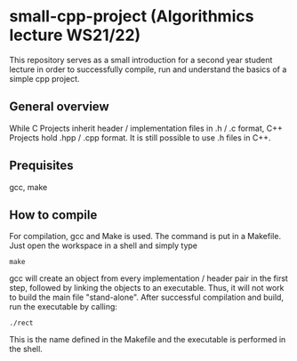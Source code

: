 # small-cpp-project (Algorithmics lecture WS21/22)
This repository serves as a small introduction for a second year student lecture in order to successfully compile, run and understand the basics of a simple cpp project.


## General overview

While C Projects inherit header / implementation files in .h / .c format, C++ Projects hold .hpp / .cpp format. It is still possible to use .h files in C++. 


## Prequisites
gcc, make


## How to compile
For compilation, gcc and Make is used. The command is put in a Makefile. Just open the workspace in a shell and simply type 

`make`

gcc will create an object from every implementation / header pair in the first step, followed by linking the objects to an executable. Thus, it will not work to build the main file "stand-alone". After successful compilation and build, run the executable by calling:

`./rect`

This is the name defined in the Makefile and the executable is performed in the shell.

